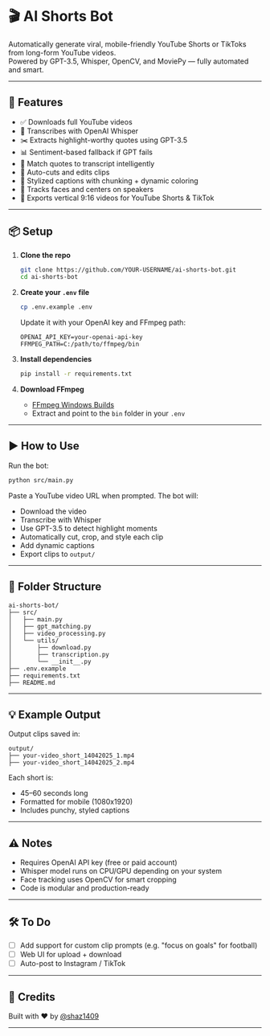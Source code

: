 # 🎬 AI Shorts Bot

Automatically generate viral, mobile-friendly YouTube Shorts or TikToks from long-form YouTube videos.  
Powered by GPT-3.5, Whisper, OpenCV, and MoviePy — fully automated and smart.

---

## 🚀 Features

- ✅ Downloads full YouTube videos
- 🧠 Transcribes with OpenAI Whisper
- ✂️ Extracts highlight-worthy quotes using GPT-3.5
- 📊 Sentiment-based fallback if GPT fails
- 🎯 Match quotes to transcript intelligently
- 📼 Auto-cuts and edits clips
- 💬 Stylized captions with chunking + dynamic coloring
- 🧠 Tracks faces and centers on speakers
- 📱 Exports vertical 9:16 videos for YouTube Shorts & TikTok

---

## 📦 Setup

1. **Clone the repo**
   ```bash
   git clone https://github.com/YOUR-USERNAME/ai-shorts-bot.git
   cd ai-shorts-bot
   ```

2. **Create your `.env` file**
   ```bash
   cp .env.example .env
   ```

   Update it with your OpenAI key and FFmpeg path:
   ```env
   OPENAI_API_KEY=your-openai-api-key
   FFMPEG_PATH=C:/path/to/ffmpeg/bin
   ```

3. **Install dependencies**
   ```bash
   pip install -r requirements.txt
   ```

4. **Download FFmpeg**
   - [FFmpeg Windows Builds](https://www.gyan.dev/ffmpeg/builds/)
   - Extract and point to the `bin` folder in your `.env`

---

## ▶️ How to Use

Run the bot:
```bash
python src/main.py
```

Paste a YouTube video URL when prompted. The bot will:
- Download the video
- Transcribe with Whisper
- Use GPT-3.5 to detect highlight moments
- Automatically cut, crop, and style each clip
- Add dynamic captions
- Export clips to `output/`

---

## 📁 Folder Structure

```
ai-shorts-bot/
├── src/
│   ├── main.py
│   ├── gpt_matching.py
│   ├── video_processing.py
│   └── utils/
│       ├── download.py
│       ├── transcription.py
│       └── __init__.py
├── .env.example
├── requirements.txt
├── README.md
```

---

## 💡 Example Output

Output clips saved in:
```
output/
├── your-video_short_14042025_1.mp4
├── your-video_short_14042025_2.mp4
```

Each short is:
- 45–60 seconds long  
- Formatted for mobile (1080x1920)  
- Includes punchy, styled captions

---

## ⚠️ Notes

- Requires OpenAI API key (free or paid account)
- Whisper model runs on CPU/GPU depending on your system
- Face tracking uses OpenCV for smart cropping
- Code is modular and production-ready

---

## 🛠️ To Do

- [ ] Add support for custom clip prompts (e.g. "focus on goals" for football)
- [ ] Web UI for upload + download
- [ ] Auto-post to Instagram / TikTok

---

## 🧠 Credits

Built with ❤️ by [@shaz1409](https://github.com/shaz1409)

---
